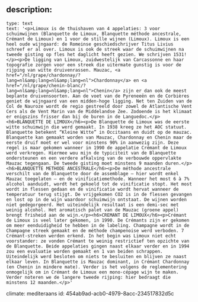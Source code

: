 description:
  -
    type: text
    text: '<p>Limoux is de thuishaven van 4 appelaties: 3 voor schuimwijnen (Blanquette de Limoux, Blanquette méthode ancestrale, Crémant de Limoux) en 1 voor de stille wijnen (Limoux). Limoux is een heel oude wijngaard: de Romeinse geschiedschrijver Titus Livius schreef er al over. Limoux is ook de streek waar de schuimwijnen na tweede gisting op fles het daglicht heeft gezien. We schrijven 1531!</p><p>De ligging van Limoux, zuidwestelijk van Carcassonne en haar topografie zorgen voor een streek die uitermate gunstig is voor de rijping van witte druivenrassen. Mauzac, <a href="/nl/grape/chardonnay/?lang=nl&amp;lang=nl&amp;lang=nl">Chardonnay</a> en <a href="/nl/grape/chenin-blanc/?lang=nl&amp;lang=nl&amp;lang=nl">Chenin</a> zijn er dan ook de meest beplante druivensoorten. Aan de voet van de Pyreneeën en de Corbières geniet de wijngaard van een midden-hoge ligging. Net ten Zuiden van de Col de Nauroze wordt de regio gestreeld door zowel de Atlantische Vent Cers als de Vent Marin van de Middelandse Zee. Zodoende is het klimaat er enigszins frisser dan bij de buren in de Languedoc.</p><h6>BLANQUETTE DE LIMOUX</h6><p>De Blanquette de Limoux was de eerste witte schuimwijn die werd gemaakt. In 1938 kreeg ze het AOC statuut. Blanquette betekent “Kleine Witte” in Occitaans en duidt op de mauzac. Blanquette kan gemaakt worden van Mauzac, Chardonnay en Chenin maar de eerste druif moet er wel voor minstens 90% in aanwezig zijn. Deze regel is maar gekomen wanneer in 1990 de appelatie Crémant de Limoux werd verkregen. Hiermee wou mijn de typiciteit van de Blanquette ondersteunen en een verdere afkalving van de verbouwde oppervlakte Mauzac tegengaan. De tweede gisting moet minstens 9 maanden duren.</p><h6>BLANQUETTE METHODE ANCESTRALE</h6><p>De méthode ancestrale verschilt van de Blanquette door de assemblage – hier wordt enkel Mauzac toegelaten – en de vinificatiemethode. Wanneer het most 6 à 7% alcohol aanduidt, wordt het gekoeld tot de vinificatie stopt. Het most wordt in flessen gedaan en de vinificatie wordt hervat wanneer de temperatuur terug stijgt. De vrijgekomen CO2 is in de flessen gevangen en lost op in de wijn waardoor schuimwijn ontstaat. De wijnen worden niet gedegorgeerd. Het uiteindelijk resultaat is een demi-sec met weinig alcohol. Het aromatisch palet van de Mauzac (groene appel) brengt frisheid aan de wijn.</p><h6>CREMANT DE LIMOUX</h6><p>Crémant de Limoux is veel later gekomen, in 1990. De Crémants zijn er gekomen om meer eenduidigheid te hebben in de labeling. Champagne wordt in de Champagne streek gemaakt en de méthode champenoise werd verboden. 7 Crémant-streken werden erkend. In het begin was Limoux niet echt voorstander: ze vonden Crémant te weinig restrictief ten opzichte van de Blanquette. Beide appelaties gingen naast elkaar verder en in 1994 zou een evaluatie worden gemaakt en 1 van beiden schrappen. Uiteindelijk werd besloten om niets te besluiten en blijven ze naast elkaar leven. In Blanquette is Mauzac dominant, in Crémant Chardonnay (en Chenin in mindere mate). Verder is het volgens de reglementering onmogelijk om in Crémant de Limoux een mono-cépage wijn te maken. Verder noteren we de langere tweede rijping: hier bedraagt die minstens 12 maanden.</p>'
climate: mediteraans
id: 454ab9ad-acb0-4979-8acc-234517832d5c
